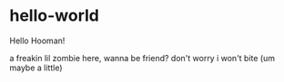 # hello-world

Hello Hooman!

a freakin lil zombie here, wanna be friend?
don't worry i won't bite (um maybe a little)
